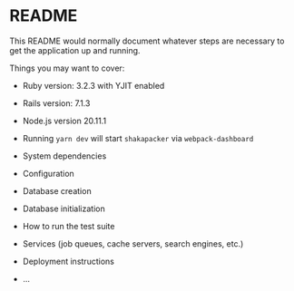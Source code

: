 # README

This README would normally document whatever steps are necessary to get the
application up and running.

Things you may want to cover:

* Ruby version: 3.2.3 with YJIT enabled

* Rails version: 7.1.3

* Node.js version 20.11.1

* Running `yarn dev` will start `shakapacker` via `webpack-dashboard`

* System dependencies

* Configuration

* Database creation

* Database initialization

* How to run the test suite

* Services (job queues, cache servers, search engines, etc.)

* Deployment instructions

* ...
